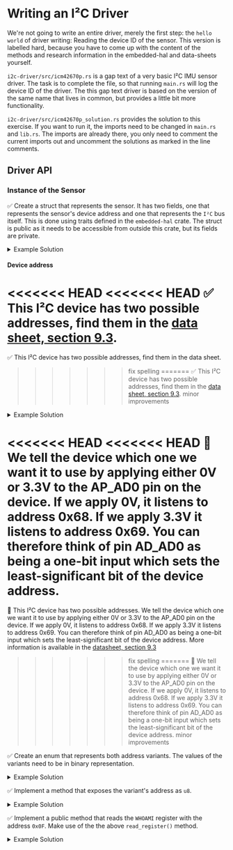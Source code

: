 # Writing an I²C Driver

We're not going to write an entire driver, merely the first step: the `hello world` of driver writing: Reading the device ID of the sensor. This version is labelled hard, because you have to come up with the content of the methods and research information in the embedded-hal and data-sheets yourself. 

`i2c-driver/src/icm42670p.rs` is a gap text of a very basic I²C IMU sensor driver. The task is to complete the file, so that running `main.rs` will log the device ID of the driver. The this gap text driver is based on the version of the same name that lives in common, but provides a little bit more functionality.

`i2c-driver/src/icm42670p_solution.rs` provides the solution to this exercise. If you want to run it, the imports need to be changed in `main.rs` and `lib.rs`. The imports are already there, you only need to comment the current imports out and uncomment the solutions as marked in the line comments. 

## Driver API

### Instance of the Sensor

 ✅ Create a struct that represents the sensor. It has two fields, one that represents the sensor's device address and one that represents the `I²C` bus itself. This is done using traits defined in the `embedded-hal` crate. The struct is public as it needs to be accessible from outside this crate, but its fields are private. 


<Details>
    <Summary>Example Solution</Summary>
```rust 
#[derive(Debug)]
pub struct ICM42670P<I2C> {
    /// The concrete I²C device implementation.
    i2c: I2C,

    /// Device address
    address: DeviceAddr,
}

```
</Details>


 ✅ Implement an instantiating method in the `impl` block. This method needs to be accessible from outside, so it's labelled `pub`. The method takes ownership of the I²C bus and creates an instance of the struct you defined earlier.

<Details>
    <Summary>Example Solution</Summary>
```rust
impl<I2C, E>ICM42670P<I2C>
where
    I2C: i2c::WriteRead<Error = E> + i2c::Write<Error = E>,
{
    /// Create a new instance of the ICM42670P.
    pub fn new(i2c: I2C, address: DeviceAddr) -> Result<Self, E> {

        let icm42670p = ICM42670P { i2c, address };

        Ok(icm42670p)
    }
// ...
```
</Details>




#### Device address

<<<<<<< HEAD
<<<<<<< HEAD
 ✅ This I²C device has two possible addresses, find them in the [data sheet, section 9.3](https://3cfeqx1hf82y3xcoull08ihx-wpengine.netdna-ssl.com/wp-content/uploads/2021/07/DS-000451-ICM-42670-P-v1.0.pdf). 
=======
 ✅ This I²C device has two possible addresses, find them in the data sheet. 
>>>>>>> fix spelling
=======
 ✅ This I²C device has two possible addresses, find them in the [data sheet, section 9.3](https://3cfeqx1hf82y3xcoull08ihx-wpengine.netdna-ssl.com/wp-content/uploads/2021/07/DS-000451-ICM-42670-P-v1.0.pdf). 
>>>>>>> minor improvements
  
<Details>
    <Summary>Example Solution</Summary>

    AD0  0x68
    AD1  0x69
</Details>


<<<<<<< HEAD
<<<<<<< HEAD
🔎  We tell the device which one we want it to use by applying either 0V or 3.3V to the AP_AD0 pin on the device. If we apply 0V, it listens to address 0x68. If we apply 3.3V it listens to address 0x69. You can therefore think of pin AD_AD0 as being a one-bit input which sets the least-significant bit of the device address.
=======
🔎 This I²C device has two possible addresses. We tell the device which one we want it to use by applying either 0V or 3.3V to the AP_AD0 pin on the device. If we apply 0V, it listens to address 0x68. If we apply 3.3V it listens to address 0x69. You can therefore think of pin AD_AD0 as being a one-bit input which sets the least-significant bit of the device address.
More information is available in the [datasheet, section 9.3](https://3cfeqx1hf82y3xcoull08ihx-wpengine.netdna-ssl.com/wp-content/uploads/2021/07/DS-000451-ICM-42670-P-v1.0.pdf)
>>>>>>> fix spelling
=======
🔎  We tell the device which one we want it to use by applying either 0V or 3.3V to the AP_AD0 pin on the device. If we apply 0V, it listens to address 0x68. If we apply 3.3V it listens to address 0x69. You can therefore think of pin AD_AD0 as being a one-bit input which sets the least-significant bit of the device address.
>>>>>>> minor improvements


 ✅ Create an enum that represents both address variants. The values of the variants need to be in binary representation. 

<Details>
    <Summary>Example Solution</Summary>
```rust
pub enum DeviceAddr {

    /// 0x68
    AD0 = 0b110_1000,
    /// 0x69
    AD1 = 0b110_1001,
}
```
</Details>


### Registers

✅ Create an enum that represents the sensor's registers. Each variant has the register's address as value. For now you only need the WhoAmI register. Find its address in the data sheet. 

<Details>
    <Summary>Example Solution</Summary>
```rust
#[derive(Clone, Copy)]
pub enum Register {
    WhoAmI = 0x75,
}
```
</Details>

✅ Implement a method that exposes the variant's address as `u8`.

<Details>
    <Summary>Example Solution</Summary>
```rust
impl Register {
    fn address(&self) -> u8 {
        *self as u8
    }
}

```
</Details>


### read_register() and write_register()

✅ Check out the write and write_read function in the embedded-hal. Why is it `write_read` and not just `read`?
<<<<<<< HEAD

<Details>
    <Summary>Answer</Summary>
The reason for this lies in the characteristics of the I²C protocol: We first need to write a command over the I²C bus to specify which register we want to read from. 
</Details>

=======

<Details>
    <Summary>Answer</Summary>
The reason for this lies in the characteristics of the I²C protocol: We first need to write a command over the I²C bus to specify which register we want to read from. 
</Details>

>>>>>>> finish exercises

✅ Define a `read_register` and a `write_register` method for the sensor instance. Use methods provided by the `embedded-hal` crate. They serve as helpers for more specific methods and as an abstraction that is adapted to a sensor with 8-bit registers. This means that the data that is written, as well as the data that is read is an unsigned 8-bit integer. Helper methods can remain private as they don't need to be accessible from outside this crate. 

<Details>
    <Summary>Example Solution</Summary>
```rust
impl<I2C, E>ICM42670P<I2C>
where
    I2C: i2c::WriteRead<Error = E> + i2c::Write<Error = E>,
{    
    //...
    fn write_register(&mut self, register: Register, value: u8) -> Result<(), E> {
        let byte = value as u8;
        self.i2c
            .write(self.address as u8, &[register.address(), byte])
    }

    fn read_register(&mut self, register: Register) -> Result<u8, E> {
        let mut data = [0];
        self.i2c
            .write_read(self.address as u8, &[register.address()], &mut data)?;
        Ok(u8::from_le_bytes(data))
    }
}
```
</Details>


✅ Implement a public method that reads the `WHOAMI` register with the address `0x0F`. Make use of the the above `read_register()` method.

<Details>
    <Summary>Example Solution</Summary>
```rust
<<<<<<< HEAD
<<<<<<< HEAD
impl<I2C, E>ICM42670P<I2C>
=======
impl<I2C, E>IMC42670P<I2C>
>>>>>>> finish exercises
=======
impl<I2C, E>ICM42670P<I2C>
>>>>>>> correct sensor name
where
    I2C: i2c::WriteRead<Error = E> + i2c::Write<Error = E>,
{    
    //...
pub fn read_device_id_register(&mut self) -> Result<u16, E> {
        self.read_register(Register::WhoAmI)
    }

}
```
</Details>


✅ Optional: Implement further methods that add features to the driver. Check the [documentation](https://3cfeqx1hf82y3xcoull08ihx-wpengine.netdna-ssl.com/wp-content/uploads/2021/07/DS-000451-ICM-42670-P-v1.0.pdf) for the respective registers and their addresses. Some ideas:
    * switching the the gyroscope sensor or the accelerometer on
    * starting measurements
    * reading measurements

#### General info about how registers work

- Registers are small amounts of storage, immediately accessible by the processor. The registers on the sensor are 8 bits.
- They can be accessed by their address
- You can find [register maps](https://3cfeqx1hf82y3xcoull08ihx-wpengine.netdna-ssl.com/wp-content/uploads/2021/07/DS-000451-ICM-42670-P-v1.0.pdf) in the section 14.
- Returning a value with MSB and LSB is done by shifting MSB values, and OR LSB values.
```rust
let GYRO_DATA_X: i16 = ((GYRO_DATA_X1 as i16) << 8) | GYRO_DATA_X0 as i16;
```
(maybe from `from_be_bytes[GYRO_data_X1, GYRO_DATA_X2] is better)
- if you need hints and inspiration, you can check the icm42670p in the common/lib

